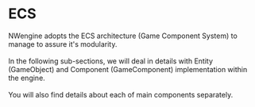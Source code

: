 # ECS
NWengine adopts the ECS architecture (Game Component System) to manage to assure it's modularity.
<br></br>
In the following sub-sections, we will deal in details with Entity (GameObject) and Component (GameComponent) implementation within the engine.
<br></br> You will also find details about each of main components separately.